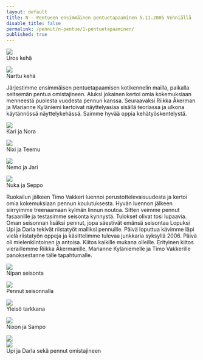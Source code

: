```yaml
---
layout: default
title: N - Pentueen ensimmäinen pentuetapaaminen 5.11.2005 Vehniällä
disable_title: false
permalink: /pennut/n-pentue/1-pentuetapaaminen/
published: true
---
```


![](/media/n-pentue-tapaaminen-1-1.jpg)  
Uros kehä

![](/media/n-pentue-tapaaminen-1-2.jpg)  
Narttu kehä

Järjestimme ensimmäisen pentuetapaamisen kotikennelin mailla, paikalla seitsemän pentua omistajineen. Aluksi jokainen kertoi omia kokemuksiaan menneestä puolesta vuodesta pennun kanssa. Seuraavaksi Riikka Åkerman ja Marianne Kyläniemi kertoivat näyttelyasiaa sisällä teoriassa ja ulkona käytännössä näyttelykehässä. Saimme hyvää oppia kehätyöskentelystä. 

![](/media/n-pentue-tapaaminen-1-3.jpg)  
Kari ja Nora

![](/media/n-pentue-tapaaminen-1-4.jpg)  
Nixi ja Teemu

![](/media/n-pentue-tapaaminen-1-5.jpg)  
Nemo ja Jari

![](/media/n-pentue-tapaaminen-1-6.jpg)  
Nuka ja Seppo

Ruokailun jälkeen Timo Vakkeri luennoi perustottelevaisuudesta ja kertoi omia kokemuksiaan pennun koulutuksesta. Hyvän luennon jälkeen siirryimme treenaamaan kylmän linnun noutoa. Sitten veimme pennut fasaanille ja testasimme seisonta kynnystä. Tulokset olivat tosi lupaavia. Oman seisonnan lisäksi pennut, jopa säestivät emänsä seisontaa  Lopuksi Upi ja Darla tekivät riistatyöt malliksi pennuille. Päivä loputtua kävimme läpi vielä riistatyön oppeja ja käsittelimme tulevaa junkkaria syksyllä 2006. Päivä oli mielenkiintoinen ja antoisa. Kiitos kaikille mukana olleille. Erityinen kiitos vieraillemme Riikka Åkermanille, Marianne Kyläniemelle ja Timo Vakkerille panoksestanne tälle tapahtumalle. 

![](/media/n-pentue-tapaaminen-1-7.jpg)  
Nipan seisonta

![](/media/n-pentue-tapaaminen-1-8.jpg)  
Pennut seisonnalla

![](/media/n-pentue-tapaaminen-1-9.jpg)  
Yleisö tarkkana

![](/media/n-pentue-tapaaminen-1-10.jpg)  
Nixon ja Sampo

![](/media/n-pentue-tapaaminen-1-11.jpg)  
![](/media/n-pentue-tapaaminen-1-12.jpg)  
Upi ja Darla sekä pennut omistajineen
